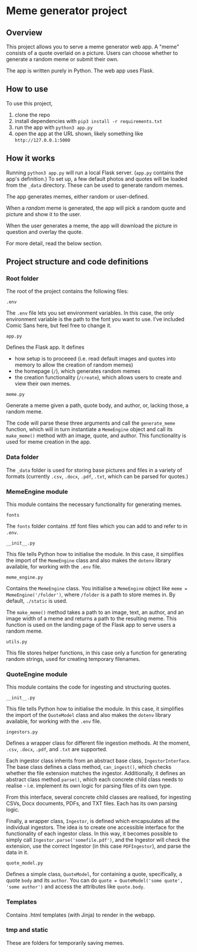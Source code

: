 # Meme generator project

## Overview
This project allows you to serve a meme generator web app. A "meme" consists of a quote overlaid on a picture. Users can choose whether to generate a random meme or submit their own. 

The app is written purely in Python. The web app uses Flask. 

## How to use
To use this project, 

1. clone the repo
2. install dependencies with `pip3 install -r requirements.txt`
3. run the app with `python3 app.py`
4. open the app at the URL shown, likely something like `http://127.0.0.1:5000`

## How it works
Running `python3 app.py` will run a local Flask server. (`app.py` contains the app's definition.) To set up, a few default photos and quotes will be loaded from the `_data` directory. These can be used to generate random memes.

The app generates memes, either random or user-defined. 

When a *random* meme is generated, the app will pick a random quote and picture and show it to the user. 

When the user generates a meme, the app will download the picture in question and overlay the quote.

For more detail, read the below section.

## Project structure and code definitions
### Root folder
The root of the project contains the following files:

`.env`

The `.env` file lets you set environment variables. In this case, the only environment variable is the path to the font you want to use. I've included Comic Sans here, but feel free to change it. 

`app.py`

Defines the Flask app. It defines 

* how setup is to proceeed (i.e. read default images and quotes into memory to allow the creation of random memes)
* the homepage (`/`), which generates random memes
* the creation functionality (`/create`), which allows users to create and view their own memes.

`meme.py`

Generate a meme given a path, quote body, and author, or, lacking those, a random meme. 

The code will parse these three arguments and call the `generate_meme` function, which will in turn instantiate a `MemeEngine` object and call its `make_meme()` method with an image, quote, and author. This functionality is used for meme creation in the app. 

### Data folder
The `_data` folder is used for storing base pictures and files in a variety of formats (currently `.csv`, `.docx`, `.pdf`, `.txt`, which can be parsed for quotes.)

### MemeEngine module
This module contains the necessary functionality for generating memes.

`fonts`

The `fonts` folder contains .ttf font files which you can add to and refer to in `.env`. 

`__init__.py`

This file tells Python how to initialise the module. In this case, it simplifies the import of the `MemeEngine` class and also makes the `dotenv` library available, for working with the `.env` file.

`meme_engine.py`

Contains the `MemeEngine` class. You initialise a `MemeEngine` object like `meme = MemeEngine('/folder')`, where `/folder` is a path to store memes in. By default, `./static` is used.

The `make_meme()` method takes a path to an image, text, an author, and an image width of a meme and returns a path to the resulting meme. This function is used on the landing page of the Flask app to serve users a random meme. 

`utils.py`

This file stores helper functions, in this case only a function for generating random strings, used for creating temporary filenames.

### QuoteEngine module
This module contains the code for ingesting and structuring quotes.

`__init__.py`

This file tells Python how to initialise the module. In this case, it simplifies the import of the `QuoteModel` class and also makes the `dotenv` library available, for working with the `.env` file.

`ingestors.py`

Defines a wrapper class for different file ingestion methods. At the moment, `.csv`, `.docx`, `.pdf`, and `.txt` are supported.

Each ingestor class inherits from an abstract base class, `IngestorInterface`. The base class defines a class method, `can_ingest()`, which checks whether the file extension matches the ingestor. Additionally, it defines an abstract class method `parse()`, which each concrete child class needs to realise - i.e. implement its own logic for parsing files of its own type.

From this interface, several concrete child classes are realised, for ingesting CSVs, Docx documents, PDFs, and TXT files. Each has its own parsing logic.

Finally, a wrapper class, `Ingestor`, is defined which encapsulates all the individual ingestors. The idea is to create one accessible interface for the functionality of each ingestor class. In this way, it becomes possible to simply call `Ingestor.parse('somefile.pdf')`, and the Ingestor will check the extension, use the correct Ingestor (in this case `PDFIngestor`), and parse the data in it. 

`quote_model.py`

Defines a simple class, `QuoteModel`, for containing a quote, specifically, a quote `body` and its `author`. You can do `quote = QuoteModel('some quote', 'some author')` and access the attributes like `quote.body`. 


### Templates
Contains .html templates (with Jinja) to render in the webapp. 

### tmp and static
These are folders for temporarily saving memes.
